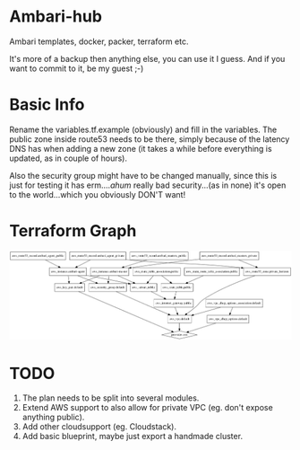 # **Ambari-hub**
Ambari templates, docker, packer, terraform etc.

It's more of a backup then anything else, you can use it I guess. And if you want to commit to it, be my guest ;-)

# **Basic Info**

Rename the variables.tf.example (obviously) and fill in the variables.
The public zone inside route53 needs to be there, simply because of the latency DNS has when adding a new zone (it takes a while before everything is updated, as in couple of hours).

Also the security group might have to be changed manually, since this is just for testing it has erm....*ahum* really bad security...(as in none) it's open to the world...which you obviously DON'T want!

# **Terraform Graph**

![Graph icon](graph.png)

# **TODO**

1. The plan needs to be split into several modules.
2. Extend AWS support to also allow for private VPC (eg. don't expose anything public).
3. Add other cloudsupport (eg. Cloudstack).
4. Add basic blueprint, maybe just export a handmade cluster.